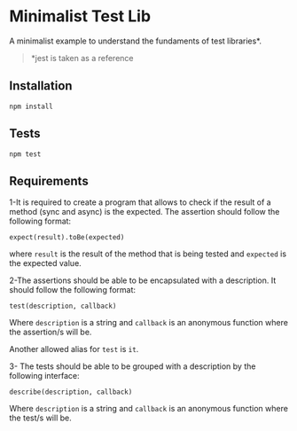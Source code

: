 # Minimalist Test Lib
A minimalist example to understand the fundaments of test libraries*. 
> *jest is taken as a reference

## Installation
```
npm install
```

## Tests
```
npm test
```

## Requirements
1-It is required to create a program that allows to check if the result of a method (sync and async) is the expected. The assertion should follow the following format:
```
expect(result).toBe(expected)
```
where `result` is the result of the method that is being tested and `expected` is the expected value.


2-The assertions should be able to be encapsulated with a description. It should follow the following format:
```
test(description, callback)
```
Where `description` is a string and `callback` is an anonymous function where the assertion/s will be. 

Another allowed alias for `test` is `it`.

3- The tests should be able to be grouped with a description by the following interface:
```
describe(description, callback)
```
Where `description` is a string and `callback` is an anonymous function where the test/s will be. 

